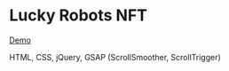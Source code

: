 # Lucky Robots NFT

<a href="https://m-coder.ru/mywork/robotsnft/" target="_blank">Demo</a>

HTML, CSS, jQuery, GSAP (ScrollSmoother, ScrollTrigger)